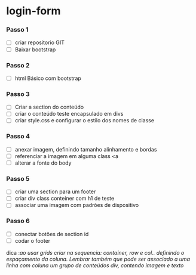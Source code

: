 # login-form

### Passo 1 ###

- [ ] criar repositorio GIT
- [ ] Baixar bootstrap

### Passo 2 ###

- [ ] html Básico com bootstrap 

### Passo 3 ###

- [ ] Criar a section do conteúdo 
- [ ] criar o conteúdo teste encapsulado em divs 
- [ ] criar style.css e configurar o estilo dos nomes de classe

### Passo 4 ### 

- [ ] anexar imagem, definindo tamanho alinhamento e bordas 
- [ ] referenciar a imagem em alguma class <a 
- [ ] alterar a fonte do body

### Passo 5 ###

- [ ] criar uma section para um footer 
- [ ] criar div class conteiner com h1 de teste 
- [ ] associar uma imagem com padrões de dispositivo

### Passo 6 ###

- [ ] conectar botões de section id
- [ ] codar o footer 

dica :_ao usar grids criar na sequencia: container, row e col.. definindo o espaçamento da coluna. Lembrar também que pode ser associado a uma linha com coluna um grupo de conteúdos div, contendo imagem e texto_